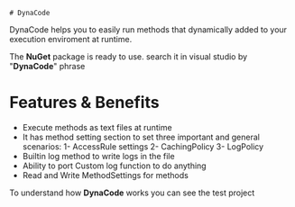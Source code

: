     # DynaCode
DynaCode helps you to easily run methods that dynamically added to your execution enviroment at runtime.

The **NuGet** package is ready to use. search it in visual studio by "**DynaCode**" phrase

# Features & Benefits
 - Execute methods as text files at runtime
 - It has method setting section to set three important and general scenarios:
	1- AccessRule settings
	2- CachingPolicy
	3- LogPolicy
- Builtin log method to write logs in the file
- Ability to port Custom log function to do anything
- Read and Write MethodSettings for methods


To understand how **DynaCode** works you can see the test project

